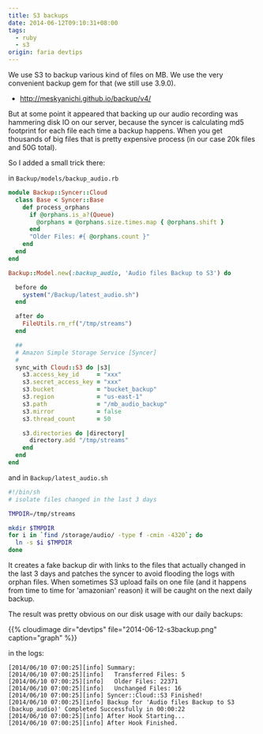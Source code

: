 ```yaml
---
title: S3 backups
date: 2014-06-12T09:10:31+08:00
tags:
  - ruby
  - s3
origin: faria devtips
---
```

We use S3 to backup various kind of files on MB. We use the very convenient backup gem for that (we still use 3.9.0).

- <http://meskyanichi.github.io/backup/v4/>

But at some point it appeared that backing up our audio recording was hammering disk IO on our server, because the syncer is calculating md5 footprint for each file each time a backup happens. When you get thousands of big files that is pretty expensive process (in our case 20k files and 50G total).

So I added a small trick there:

in `Backup/models/backup_audio.rb`

```ruby
module Backup::Syncer::Cloud
  class Base < Syncer::Base
    def process_orphans
      if @orphans.is_a?(Queue)
        @orphans = @orphans.size.times.map { @orphans.shift }
      end
      "Older Files: #{ @orphans.count }"
    end
  end
end

Backup::Model.new(:backup_audio, 'Audio files Backup to S3') do

  before do
    system("/Backup/latest_audio.sh")
  end

  after do
    FileUtils.rm_rf("/tmp/streams")
  end

  ##
  # Amazon Simple Storage Service [Syncer]
  #
  sync_with Cloud::S3 do |s3|
    s3.access_key_id     = "xxx"
    s3.secret_access_key = "xxx"
    s3.bucket            = "bucket_backup"
    s3.region            = "us-east-1"
    s3.path              = "/mb_audio_backup"
    s3.mirror            = false
    s3.thread_count      = 50

    s3.directories do |directory|
      directory.add "/tmp/streams"
    end
  end
end
```

and in `Backup/latest_audio.sh`

```bash
#!/bin/sh
# isolate files changed in the last 3 days

TMPDIR=/tmp/streams

mkdir $TMPDIR
for i in `find /storage/audio/ -type f -cmin -4320`; do
  ln -s $i $TMPDIR
done
```

It creates a fake backup dir with links to the files that actually changed in the last 3 days and patches the syncer to avoid flooding the logs with orphan files. When sometimes S3 upload fails on one file (and it happens from time to time for 'amazonian' reason) it will be caught on the next daily backup.

The result was pretty obvious on our disk usage with our daily backups:

{{% cloudimage dir="devtips" file="2014-06-12-s3backup.png" caption="graph" %}}

in the logs:

    [2014/06/10 07:00:25][info] Summary:
    [2014/06/10 07:00:25][info]   Transferred Files: 5
    [2014/06/10 07:00:25][info]   Older Files: 22371
    [2014/06/10 07:00:25][info]   Unchanged Files: 16
    [2014/06/10 07:00:25][info] Syncer::Cloud::S3 Finished!
    [2014/06/10 07:00:25][info] Backup for 'Audio files Backup to S3 (backup_audio)' Completed Successfully in 00:00:22
    [2014/06/10 07:00:25][info] After Hook Starting...
    [2014/06/10 07:00:25][info] After Hook Finished.
